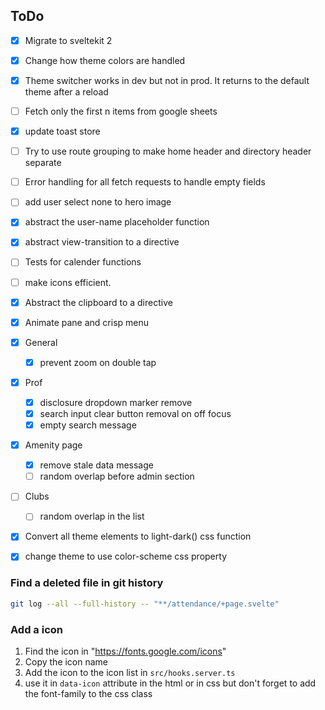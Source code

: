 ## ToDo

- [x] Migrate to sveltekit 2
- [x] Change how theme colors are handled
- [x] Theme switcher works in dev but not in prod. It returns to the default theme after a reload
- [ ] Fetch only the first n items from google sheets
- [x] update toast store
- [ ] Try to use route grouping to make home header and directory header separate
- [ ] Error handling for all fetch requests to handle empty fields
- [ ] add user select none to hero image
- [x] abstract the user-name placeholder function
- [x] abstract view-transition to a directive
- [ ] Tests for calender functions
- [ ] make icons efficient.
- [x] Abstract the clipboard to a directive
- [x] Animate pane and crisp menu

- [x] General
  - [x] prevent zoom on double tap
- [x] Prof
  - [x] disclosure dropdown marker remove
  - [x] search input clear button removal on off focus
  - [x] empty search message
- [x] Amenity page
  - [x] remove stale data message
  - [ ] random overlap before admin section
- [ ] Clubs
  - [ ] random overlap in the list
- [x] Convert all theme elements to light-dark() css function
- [x] change theme to use color-scheme css property

### Find a deleted file in git history

```bash
git log --all --full-history -- "**/attendance/+page.svelte"
```

### Add a icon

1. Find the icon in "https://fonts.google.com/icons"
2. Copy the icon name
3. Add the icon to the icon list in `src/hooks.server.ts`
4. use it in `data-icon` attribute in the html or in css but don't forget to add the font-family to the css class
